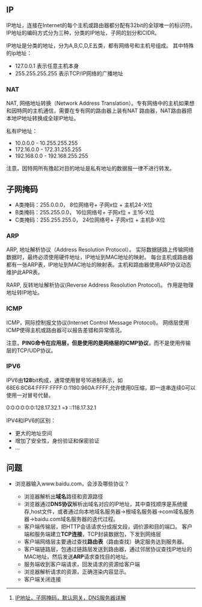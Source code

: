 ## IP

IP地址，连接在Internet的每个主机或路由器都分配有32bit的全球唯一的标识符。 IP地址的编码方式分为三种，分类的IP地址，子网的划分和CIDR。

IP地址是分类的地址，分为A,B,C,D,E五类，都有网络号和主机号组成。 其中特殊的ip地址：

* 127.0.0.1 表示任意主机本身
* 255.255.255.255 表示TCP/IP网络的广播地址

### NAT

NAT, 网络地址转换（Network Address Translation）。专有网络中的主机如果想和因特网的主机通信，需要在专有网的路由器上装有NAT
路由器，NAT路由器把本地IP地址转换成全球IP地址。

私有IP地址：

* 10.0.0.0 - 10.255.255.255
* 172.16.0.0 - 172.31.255.255
* 192.168.0.0 - 192.168.255.255

注意，因特网所有撸起对目的地址是私有地址的数据报一律不进行转发。


## 子网掩码

* A类掩码：255.0.0.0， 8位网络号+ 子网x位 + 主机24-X位
* B类掩码：255.255.0.0， 16位网络号+ 子网x位 + 主16-X位
* C类掩码：255.255.255.0， 24位网络号+ 子网x位 + 主机8-X位


### ARP

ARP, 地址解析协议（Address Resolution Protocol）。 实际数据链路上传输网络数据时，最终必须使用硬件地址，IP地址到MAC地址的映射。
每台主机或路由器都有一张ARP表，IP地址到MAC地址的映射表。主机和路由器使用ARP协议动态维护此APR表。

RARP, 反转地址解析协议(Reverse Address Resolution Protocol)。 作用是物理地址转IP地址。

### ICMP

ICMP，网际控制报文协议(Internet Control Message Protocol)。 网络层使用ICMP使得主机或路由器可以报告差错和异常情况。

注意，**PING命令在应用层，但是使用的是网络层的ICMP协议**，而不是使用传输层的TCP/UDP协议。


### IPV6

IPV6由**128**bit构成，通常使用冒号16进制表示，如 68E6:8C64:FFFF:FFFF:0:1180:960A:FFFF,允许使用0压缩，即一连串连续0可以使用一对冒号代替。

0:0:0:0:0:0:128.17.32.1 =》 ::118.17.32.1

IPV4和IPV6的区别：

* 更大的地址空间
* 增加了安全性，身份验证和保密验证
* ...


## 问题

* 浏览器输入www.baidu.com，会涉及哪些协议？

	* 浏览器解析出**域名**路径和资源路径
	* 浏览器通过**DNS协议**解析出域名对应的IP地址，其中查找顺序是系统缓存,host文件，或者通过向本地域名服务器->根域名服务器->com域名服务器->baidu.com域名服务器的迭代过程。
	* 客户端传输层，把HTTP会话请求分成报文段，调价源和目的端口。 客户端和服务端建立**TCP连接**，TCP封装数据包，下发到网络层
	* 客户端网络层主要通过查找**路由表**（路由查找）确定服务达到服务器。
	* 客户端链路层，包通过链路层发送到路由器，通过邻居协议查找IP地址的MAC地址，然后发送**ARP**请求查找目的地址。
	* 服务端收到客户端请求，回发请求的资源给客户端
	* 浏览器解析请求的资源，正确渲染内容显示。
	* 客户端关闭连接
---
1. [IP地址，子网掩码，默认网关，DNS服务器详解](http://www.cnblogs.com/JuneWang/p/3917697.html)